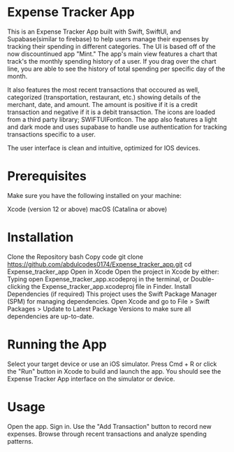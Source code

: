 # Expense Tracker App

This is an Expense Tracker App built with Swift, SwiftUI, and Supabase(similar to firebase) to help users manage their expenses by tracking their spending in different categories. The UI is based off of the now discountinued app "Mint." 
The app's main view features a chart that track's the monthly spending history of a user. If you drag over the chart line, you are able to see the history of total spending per specific day of the month. 

It also features the most recent transactions that occoured as well, categorized (transportation, restaurant, etc.) showing details of the merchant, date, and amount. The amount is positive if it is a credit transaction and negative if
it is a debit transaction. The icons are loaded from a third party library; SWIFTUIFontIcon. The app also features a light and dark mode and uses supabase to handle use authentication for tracking transactions specific to a user.

The user interface is clean and intuitive, optimized for IOS devices.

# Prerequisites
Make sure you have the following installed on your machine:

Xcode (version 12 or above)
macOS (Catalina or above)


# Installation
Clone the Repository
bash
Copy code
git clone https://github.com/abdulcodes0174/Expense_tracker_app.git
cd Expense_tracker_app
Open in Xcode
Open the project in Xcode by either:
Typing open Expense_tracker_app.xcodeproj in the terminal, or
Double-clicking the Expense_tracker_app.xcodeproj file in Finder.
Install Dependencies (if required)
This project uses the Swift Package Manager (SPM) for managing dependencies.
Open Xcode and go to File > Swift Packages > Update to Latest Package Versions to make sure all dependencies are up-to-date.

# Running the App
Select your target device or use an iOS simulator.
Press Cmd + R or click the "Run" button in Xcode to build and launch the app.
You should see the Expense Tracker App interface on the simulator or device.

# Usage
Open the app.
Sign in.
Use the "Add Transaction" button to record new expenses.
Browse through recent transactions and analyze spending patterns.
